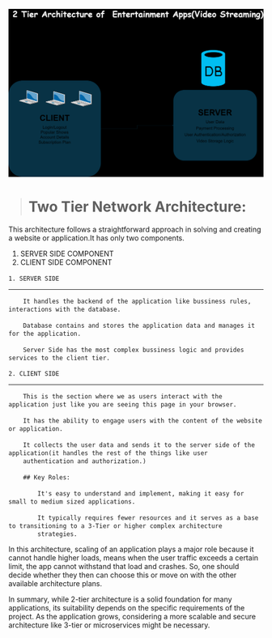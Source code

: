 
![](https://github.com/Yeswanthgits/Network-Architecture/blob/main/2%20Tier%20Architecture/2%20Tier.png)

> # Two Tier Network Architecture:

This architecture follows a straightforward approach in solving and creating a website or application.It has only two components.

1. SERVER SIDE COMPONENT
2. CLIENT SIDE COMPONENT

`1. SERVER SIDE`

---

        It handles the backend of the application like bussiness rules, interactions with the database.

        Database contains and stores the application data and manages it for the application.

        Server Side has the most complex bussiness logic and provides services to the client tier.


`2. CLIENT SIDE`

---
        
        This is the section where we as users interact with the application just like you are seeing this page in your browser.

        It has the ability to engage users with the content of the website or application. 

        It collects the user data and sends it to the server side of the application(it handles the rest of the things like user
        authentication and authorization.)
        
        ## Key Roles:

            It's easy to understand and implement, making it easy for small to medium sized applications.

            It typically requires fewer resources and it serves as a base to transitioning to a 3-Tier or higher complex architecture 
            strategies.

In this architecture, scaling of an application plays a major role because it cannot handle higher loads, means when the user traffic exceeds a certain limit, the app cannot withstand that load and crashes. So, one should decide whether they then can choose this or move on with the other available architecture plans.

In summary, while 2-tier architecture is a solid foundation for many applications, its suitability depends on the specific requirements of the project. As the application grows, considering a more scalable and secure architecture like 3-tier or microservices might be necessary.

